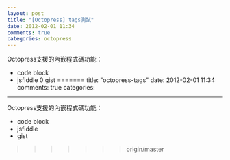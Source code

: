 ```yaml
---
layout: post
title: "[Octopress] tags測試"
date: 2012-02-01 11:34
comments: true
categories: octopress
---
```


Octopress支援的內嵌程式碼功能：
- code block
- jsfiddle
0 gist
=======
title: "octopress-tags"
date: 2012-02-01 11:34
comments: true
categories: 
---
Octopress支援的內嵌程式碼功能：
* code block
* jsfiddle
* gist
>>>>>>> origin/master

